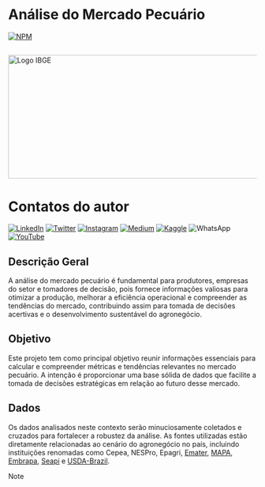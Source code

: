 # Análise do Mercado Pecuário

[![NPM](https://img.shields.io/npm/l/react)](https://github.com/italomarquesmonteiro/MercadoPecuario/blob/main/LICENSE)

##

<img style="width:600px; height:250px;" src=".vscode\Graph index\Logo-MercadoPecuario.PNG" alt="Logo IBGE">

# Contatos do autor

[![LinkedIn](https://img.shields.io/badge/LinkedIn-0077B5?style=for-the-badge&logo=linkedin&logoColor=white)](https://www.linkedin.com/in/italomarquesmonteiro/)
[![Twitter](https://img.shields.io/badge/X-%23000000.svg?style=for-the-badge&logo=X&logoColor=white)](https://twitter.com/italommonteiro)
[![Instagram](https://img.shields.io/badge/Instagram-E4405F?style=for-the-badge&logo=instagram&logoColor=white)](https://instagram.com/italo.m.m)
[![Medium](https://img.shields.io/badge/Medium-12100E?style=for-the-badge&logo=medium&logoColor=white)](https://medium.com/@italomarquesmonteiro)
[![Kaggle](https://img.shields.io/badge/Kaggle-035a7d?style=for-the-badge&logo=kaggle&logoColor=white)](https://www.kaggle.com/talomarquesmonteiro)
![WhatsApp](https://img.shields.io/badge/WhatsApp-25D366?style=for-the-badge&logo=whatsapp&logoColor=white)
[![YouTube](https://img.shields.io/badge/YouTube-FF0000?style=for-the-badge&logo=youtube&logoColor=white)](https://www.youtube.com/channel/UCB_lseG8dAbdjuemJv-nHXw)

## Descrição Geral

A análise do mercado pecuário é fundamental para produtores, empresas do setor e tomadores de decisão, pois fornece informações valiosas para otimizar a produção, melhorar a eficiência operacional e compreender as tendências do mercado, contribuindo assim para tomada de decisões acertivas e o desenvolvimento sustentável do agronegócio.


## Objetivo

Este projeto tem como principal objetivo reunir informações essenciais para calcular e compreender métricas e tendências relevantes no mercado pecuário. A intenção é proporcionar uma base sólida de dados que facilite a tomada de decisões estratégicas em relação ao futuro desse mercado.


## Dados

Os dados analisados neste contexto serão minuciosamente coletados e cruzados para fortalecer a robustez da análise. As fontes utilizadas estão diretamente relacionadas ao cenário do agronegócio no país, incluindo instituições renomadas como Cepea, NESPro, Epagri, [Emater](https://www.emater.tche.br/site/index.php), [MAPA](https://www.gov.br/agricultura/pt-br), [Embrapa](https://www.embrapa.br/), [Seapi](https://www.agricultura.rs.gov.br/inicial) e [USDA-Brazil](https://usdabrazil.org.br/).

> [!NOTE]
> 
